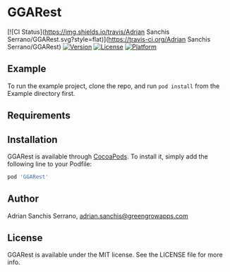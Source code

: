 # GGARest

[![CI Status](https://img.shields.io/travis/Adrian Sanchis Serrano/GGARest.svg?style=flat)](https://travis-ci.org/Adrian Sanchis Serrano/GGARest)
[![Version](https://img.shields.io/cocoapods/v/GGARest.svg?style=flat)](https://cocoapods.org/pods/GGARest)
[![License](https://img.shields.io/cocoapods/l/GGARest.svg?style=flat)](https://cocoapods.org/pods/GGARest)
[![Platform](https://img.shields.io/cocoapods/p/GGARest.svg?style=flat)](https://cocoapods.org/pods/GGARest)

## Example

To run the example project, clone the repo, and run `pod install` from the Example directory first.

## Requirements

## Installation

GGARest is available through [CocoaPods](https://cocoapods.org). To install
it, simply add the following line to your Podfile:

```ruby
pod 'GGARest'
```

## Author

Adrian Sanchis Serrano, adrian.sanchis@greengrowapps.com

## License

GGARest is available under the MIT license. See the LICENSE file for more info.
